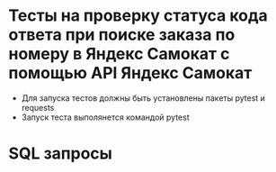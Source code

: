 ﻿# Тесты на проверку статуса кода ответа при поиске заказа по номеру в Яндекс Самокат с помощью API Яндекс Самокат
- Для запуска тестов должны быть установлены пакеты pytest и requests
- Запуск теста выполянется командой pytest
# SQL запросы
